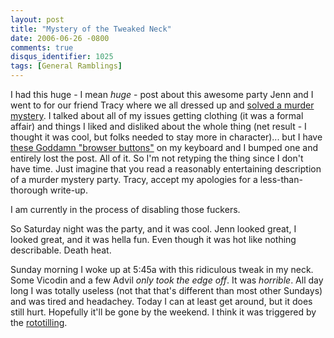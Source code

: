 ```yaml
---
layout: post
title: "Mystery of the Tweaked Neck"
date: 2006-06-26 -0800
comments: true
disqus_identifier: 1025
tags: [General Ramblings]
---
```

I had this huge - I mean *huge* - post about this awesome party Jenn and
I went to for our friend Tracy where we all dressed up and [solved a
murder mystery](http://www.freeformgames.com/game_details.php?21). I
talked about all of my issues getting clothing (it was a formal affair)
and things I liked and disliked about the whole thing (net result - I
thought it was cool, but folks needed to stay more in character)... but
I have [these Goddamn "browser
buttons"](http://www.newrecruit.org/archives/2003/january/firstreviewof)
on my keyboard and I bumped one and entirely lost the post. All of it.
So I'm not retyping the thing since I don't have time. Just imagine that
you read a reasonably entertaining description of a murder mystery
party. Tracy, accept my apologies for a less-than-thorough write-up.
 
 I am currently in the process of disabling those fuckers.
 
 So Saturday night was the party, and it was cool. Jenn looked great, I
looked great, and it was hella fun. Even though it was hot like nothing
describable. Death heat.
 
 Sunday morning I woke up at 5:45a with this ridiculous tweak in my
neck. Some Vicodin and a few Advil *only took the edge off*. It was
*horrible*. All day long I was totally useless (not that that's
different than most other Sundays) and was tired and headachey. Today I
can at least get around, but it does still hurt. Hopefully it'll be gone
by the weekend. I think it was triggered by the
[rototilling](/archive/2006/06/19/rototilling-sucks.aspx).
